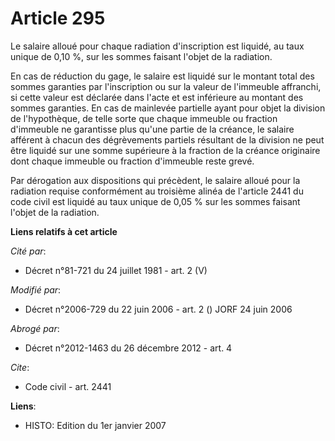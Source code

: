 # Article 295

Le salaire alloué pour chaque radiation d'inscription est liquidé, au taux unique de 0,10 %, sur les sommes faisant l'objet
de la radiation.

En cas de réduction du gage, le salaire est liquidé sur le montant total des sommes garanties par l'inscription ou sur la
valeur de l'immeuble affranchi, si cette valeur est déclarée dans l'acte et est inférieure au montant des sommes garanties.
En cas de mainlevée partielle ayant pour objet la division de l'hypothèque, de telle sorte que chaque immeuble ou fraction
d'immeuble ne garantisse plus qu'une partie de la créance, le salaire afférent à chacun des dégrèvements partiels résultant
de la division ne peut être liquidé sur une somme supérieure à la fraction de la créance originaire dont chaque immeuble ou
fraction d'immeuble reste grevé.

Par dérogation aux dispositions qui précèdent, le salaire alloué pour la radiation requise conformément au troisième alinéa
de l'article 2441 du code civil est liquidé au taux unique de 0,05 % sur les sommes faisant l'objet de la radiation.

**Liens relatifs à cet article**

_Cité par_:

  - Décret n°81-721 du 24 juillet 1981 - art. 2 (V)

_Modifié par_:

  - Décret n°2006-729 du 22 juin 2006 - art. 2 () JORF 24 juin 2006

_Abrogé par_:

  - Décret n°2012-1463 du 26 décembre 2012 - art. 4

_Cite_:

  - Code civil - art. 2441

**Liens**:

  - HISTO: Edition du 1er janvier 2007
